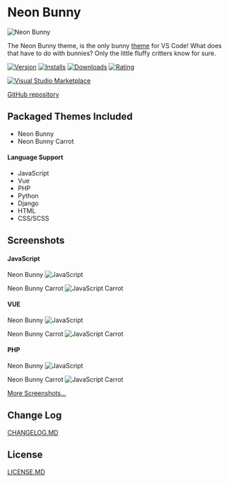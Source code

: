 # Neon Bunny

![Neon Bunny](images/icon.png)

The Neon Bunny theme, is the only bunny [theme](https://marketplace.visualstudio.com/search?term=bunny&target=VSCode&category=Themes&sortBy=Relevance) for VS Code! What does that have to do with bunnies? Only the little fluffy critters know for sure.

[![Version](https://vsmarketplacebadge.apphb.com/version/webdevnerdstuff.neon-bunny.svg)](https://marketplace.visualstudio.com/items?itemName=WebDevNerdStuff.neon-bunny)
[![Installs](https://vsmarketplacebadge.apphb.com/installs/webdevnerdstuff.neon-bunny.svg)](https://marketplace.visualstudio.com/items?itemName=WebDevNerdStuff.neon-bunny)
[![Downloads](https://vsmarketplacebadge.apphb.com/downloads/webdevnerdstuff.neon-bunny.svg)](https://marketplace.visualstudio.com/items?itemName=WebDevNerdStuff.neon-bunny)
[![Rating](https://vsmarketplacebadge.apphb.com/rating-short/webdevnerdstuff.neon-bunny.svg)](https://marketplace.visualstudio.com/items?itemName=WebDevNerdStuff.neon-bunny)

[![Visual Studio Marketplace](images/screenshots/marketplace.png)](https://marketplace.visualstudio.com/items?itemName=WebDevNerdStuff.neon-bunny)

[GitHub repository](https://github.com/webdevnerdstuff/neon-bunny-vscode-theme)

## Packaged Themes Included

* Neon Bunny
* Neon Bunny Carrot

#### Language Support

* JavaScript
* Vue
* PHP
* Python
* Django
* HTML
* CSS/SCSS

## Screenshots

#### JavaScript

Neon Bunny
![JavaScript](images/screenshots/javascript.png)

Neon Bunny Carrot
![JavaScript Carrot](images/screenshots/javascript-carrot.png)

#### VUE

Neon Bunny
![JavaScript](images/screenshots/vue.png)

Neon Bunny Carrot
![JavaScript Carrot](images/screenshots/vue-carrot.png)

#### PHP

Neon Bunny
![JavaScript](images/screenshots/php.png)

Neon Bunny Carrot
![JavaScript Carrot](images/screenshots/php-carrot.png)

[More Screenshots...](images/screenshots)

## Change Log

[CHANGELOG.MD](CHANGELOG.md)

## License

[LICENSE.MD](LICENSE.md)
